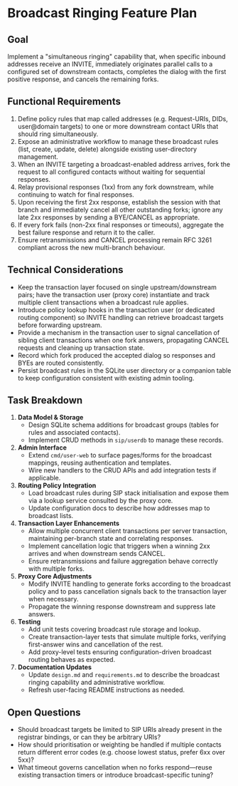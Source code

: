 # Broadcast Ringing Feature Plan

## Goal
Implement a "simultaneous ringing" capability that, when specific inbound addresses receive an INVITE, immediately originates parallel calls to a configured set of downstream contacts, completes the dialog with the first positive response, and cancels the remaining forks.

## Functional Requirements
1. Define policy rules that map called addresses (e.g. Request-URIs, DIDs, user@domain targets) to one or more downstream contact URIs that should ring simultaneously.
2. Expose an administrative workflow to manage these broadcast rules (list, create, update, delete) alongside existing user-directory management.
3. When an INVITE targeting a broadcast-enabled address arrives, fork the request to all configured contacts without waiting for sequential responses.
4. Relay provisional responses (1xx) from any fork downstream, while continuing to watch for final responses.
5. Upon receiving the first 2xx response, establish the session with that branch and immediately cancel all other outstanding forks; ignore any late 2xx responses by sending a BYE/CANCEL as appropriate.
6. If every fork fails (non-2xx final responses or timeouts), aggregate the best failure response and return it to the caller.
7. Ensure retransmissions and CANCEL processing remain RFC 3261 compliant across the new multi-branch behaviour.

## Technical Considerations
- Keep the transaction layer focused on single upstream/downstream pairs; have the transaction user (proxy core) instantiate and track multiple client transactions when a broadcast rule applies.
- Introduce policy lookup hooks in the transaction user (or dedicated routing component) so INVITE handling can retrieve broadcast targets before forwarding upstream.
- Provide a mechanism in the transaction user to signal cancellation of sibling client transactions when one fork answers, propagating CANCEL requests and cleaning up transaction state.
- Record which fork produced the accepted dialog so responses and BYEs are routed consistently.
- Persist broadcast rules in the SQLite user directory or a companion table to keep configuration consistent with existing admin tooling.

## Task Breakdown
1. **Data Model & Storage**
   - Design SQLite schema additions for broadcast groups (tables for rules and associated contacts).
   - Implement CRUD methods in `sip/userdb` to manage these records.
2. **Admin Interface**
   - Extend `cmd/user-web` to surface pages/forms for the broadcast mappings, reusing authentication and templates.
   - Wire new handlers to the CRUD APIs and add integration tests if applicable.
3. **Routing Policy Integration**
   - Load broadcast rules during SIP stack initialisation and expose them via a lookup service consulted by the proxy core.
   - Update configuration docs to describe how addresses map to broadcast lists.
4. **Transaction Layer Enhancements**
   - Allow multiple concurrent client transactions per server transaction, maintaining per-branch state and correlating responses.
   - Implement cancellation logic that triggers when a winning 2xx arrives and when downstream sends CANCEL.
   - Ensure retransmissions and failure aggregation behave correctly with multiple forks.
5. **Proxy Core Adjustments**
   - Modify INVITE handling to generate forks according to the broadcast policy and to pass cancellation signals back to the transaction layer when necessary.
   - Propagate the winning response downstream and suppress late answers.
6. **Testing**
   - Add unit tests covering broadcast rule storage and lookup.
   - Create transaction-layer tests that simulate multiple forks, verifying first-answer wins and cancellation of the rest.
   - Add proxy-level tests ensuring configuration-driven broadcast routing behaves as expected.
7. **Documentation Updates**
   - Update `design.md` and `requirements.md` to describe the broadcast ringing capability and administrative workflow.
   - Refresh user-facing README instructions as needed.

## Open Questions
- Should broadcast targets be limited to SIP URIs already present in the registrar bindings, or can they be arbitrary URIs?
- How should prioritisation or weighting be handled if multiple contacts return different error codes (e.g. choose lowest status, prefer 6xx over 5xx)?
- What timeout governs cancellation when no forks respond—reuse existing transaction timers or introduce broadcast-specific tuning?
